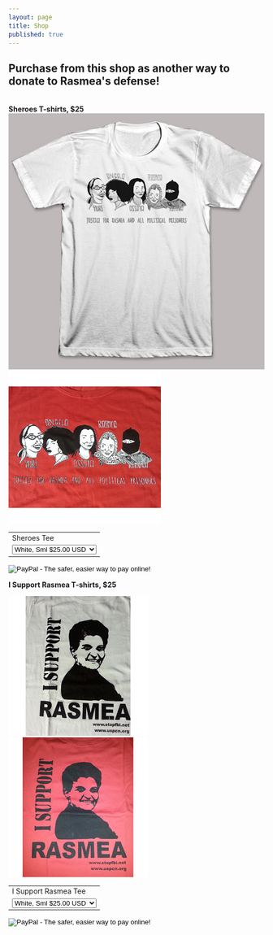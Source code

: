 ```yaml
---
layout: page
title: Shop
published: true
---
```


## Purchase from this shop as another way to donate to Rasmea's defense! 

<br>**Sheroes T-shirts, $25**
<img src="/assets/img/Sheroes_White.jpg" alt="Sheroes" style="width: 550px;"/>
<img src="/assets/img/Sheroes_Red.jpg" alt="Sheroes" style="width: 300px;"/>

<form target="paypal" action="https://www.paypal.com/cgi-bin/webscr" method="post">
<input type="hidden" name="cmd" value="_s-xclick">
<input type="hidden" name="hosted_button_id" value="7M4MVYPVL35KQ">
<table>
<tr><td><input type="hidden" name="on0" value="Sheroes Tee">Sheroes Tee</td></tr><tr><td><select name="os0">
	<option value="White, Sml">White, Sml $25.00 USD</option>
	<option value="White, Med">White, Med $25.00 USD</option>
	<option value="White, Lrg">White, Lrg $25.00 USD</option>
	<option value="White, XL">White, XL $25.00 USD</option>
	<option value="White, XXL">White, XXL $25.00 USD</option>
	<option value="Red, Sml">Red, Sml $25.00 USD</option>
	<option value="Red, Med">Red, Med $25.00 USD</option>
	<option value="Red, Lrg">Red, Lrg $25.00 USD</option>
	<option value="Red, XL">Red, XL $25.00 USD</option>
	<option value="Red, XXL">Red, XXL $25.00 USD</option>
</select> </td></tr>
</table>
<input type="hidden" name="currency_code" value="USD">
<input type="image" src="https://www.paypalobjects.com/en_US/i/btn/btn_cart_SM.gif" border="0" name="submit" alt="PayPal - The safer, easier way to pay online!">
<img alt="" border="0" src="https://www.paypalobjects.com/en_US/i/scr/pixel.gif" width="1" height="1">
</form>


**I Support Rasmea T-shirts, $25**

<img src="/assets/img/I_Support_Rasmea_white.jpg" alt="I Support Rasmea" style="width: 275px;"/> <img src="/assets/img/I_Support_Rasmea_red.jpg" alt="I Support Rasmea" style="width: 275px;"/>

<form target="paypal" action="https://www.paypal.com/cgi-bin/webscr" method="post">
<input type="hidden" name="cmd" value="_s-xclick">
<input type="hidden" name="hosted_button_id" value="6L6M7ZT38QHQE">
<table>
<tr><td><input type="hidden" name="on0" value="I Support Rasmea Tee">I Support Rasmea Tee</td></tr><tr><td><select name="os0">
	<option value="White">White, Sml $25.00 USD</option>
    <option value="White">White, Med $25.00 USD</option>
    <option value="White">White, Lrg $25.00 USD</option>
    <option value="White">White, XL $25.00 USD</option>
    <option value="White">White, XXL $25.00 USD</option>
	<option value="Red">Red, Sml $25.00 USD</option>
    <option value="Red">Red, Med $25.00 USD</option>
	<option value="Red">Red, Lrg $25.00 USD</option>
    <option value="Red">Red, XL $25.00 USD</option>
    <option value="Red">Red, XXL $25.00 USD</option>
</select> </td></tr>
</table>
<input type="hidden" name="currency_code" value="USD">
<input type="image" src="https://www.paypalobjects.com/en_US/i/btn/btn_cart_SM.gif" border="0" name="submit" alt="PayPal - The safer, easier way to pay online!">
<img alt="" border="0" src="https://www.paypalobjects.com/en_US/i/scr/pixel.gif" width="1" height="1">
</form>